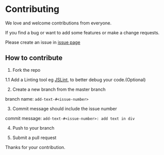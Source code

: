 # Contributing

We love and welcome contributions from everyone.

If you find a bug or want to add some features or make a change requests.

Please create an issue in [issue page](https://github.com/yeukfei02/lunchPickerBot/issues)

## How to contribute

1. Fork the repo

1.1 Add a Linting tool eg [JSLint](https://github.com/douglascrockford/JSLint), to better debug your code.(Optional)

2. Create a new branch from the master branch

 branch name: `add-text-#<issue-number>`

3. Commit message should include the issue number

 commit message: `add-text-#<issue-number>: add text in div`

4. Push to your branch

5. Submit a pull request

Thanks for your contribution.
